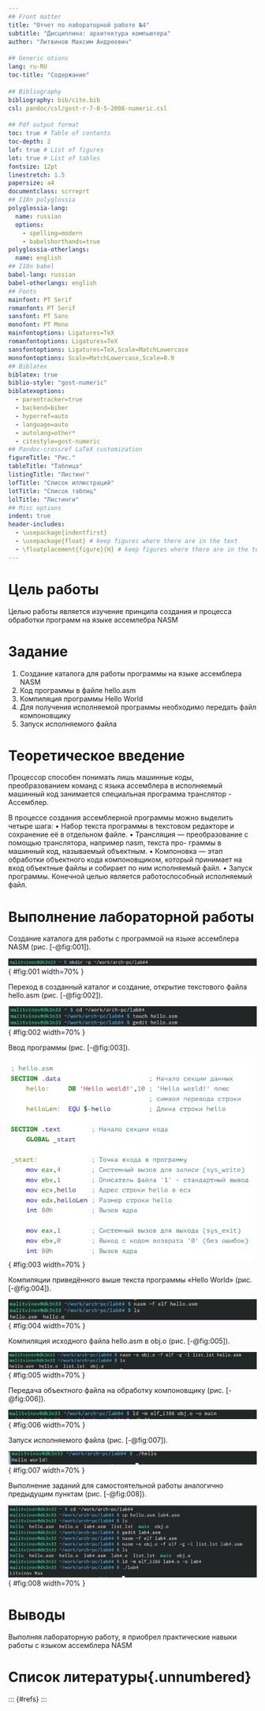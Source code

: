 ```yaml
---
## Front matter
title: "Отчет по лабораторной работе №4"
subtitle: "Дисциплина: архитектура компьютера"
author: "Литвинов Максим Андреевич"

## Generic otions
lang: ru-RU
toc-title: "Содержание"

## Bibliography
bibliography: bib/cite.bib
csl: pandoc/csl/gost-r-7-0-5-2008-numeric.csl

## Pdf output format
toc: true # Table of contents
toc-depth: 2
lof: true # List of figures
lot: true # List of tables
fontsize: 12pt
linestretch: 1.5
papersize: a4
documentclass: scrreprt
## I18n polyglossia
polyglossia-lang:
  name: russian
  options:
	- spelling=modern
	- babelshorthands=true
polyglossia-otherlangs:
  name: english
## I18n babel
babel-lang: russian
babel-otherlangs: english
## Fonts
mainfont: PT Serif
romanfont: PT Serif
sansfont: PT Sans
monofont: PT Mono
mainfontoptions: Ligatures=TeX
romanfontoptions: Ligatures=TeX
sansfontoptions: Ligatures=TeX,Scale=MatchLowercase
monofontoptions: Scale=MatchLowercase,Scale=0.9
## Biblatex
biblatex: true
biblio-style: "gost-numeric"
biblatexoptions:
  - parentracker=true
  - backend=biber
  - hyperref=auto
  - language=auto
  - autolang=other*
  - citestyle=gost-numeric
## Pandoc-crossref LaTeX customization
figureTitle: "Рис."
tableTitle: "Таблица"
listingTitle: "Листинг"
lofTitle: "Список иллюстраций"
lotTitle: "Список таблиц"
lolTitle: "Листинги"
## Misc options
indent: true
header-includes:
  - \usepackage{indentfirst}
  - \usepackage{float} # keep figures where there are in the text
  - \floatplacement{figure}{H} # keep figures where there are in the text
---
```


# Цель работы

Целью работы является изучение принципа создания и процесса обработки программ на языке ассемлебра NASM

# Задание

1. Создание каталога для работы программы на языке ассемблера NASM
2. Код программы в файле hello.asm
3. Компиляция программы Hello World
4. Для получения исполняемой программы необходимо передать файл компоновщику
5. Запуск исполняемого файла

# Теоретическое введение

Процессор способен понимать лишь машинные коды, преобразованием команд с языка ассемблера в исполняемый машинный код занимается специальная программа транслятор - Ассемблер. 

В процессе создания ассемблерной программы можно выделить четыре шага:
	• Набор текста программы в текстовом редакторе и сохранение её в отдельном файле.
	• Трансляция — преобразование с помощью транслятора, например nasm, текста про-
граммы в машинный код, называемый объектным.
	• Компоновка — этап обработки объектного кода компоновщиком,
который принимает на вход объектные файлы и собирает по ним исполняемый файл.
	• Запуск программы. Конечной целью является работоспособный исполняемый файл.


# Выполнение лабораторной работы

Создание каталога для работы с программой на языке ассемблера NASM (рис. [-@fig:001]).

![Создание каталога](image/1.png){ #fig:001 width=70% }

Переход в созданный каталог и создание, открытие текстового файла hello.asm (рис. [-@fig:002]).

![hello.asm](image/2.png){ #fig:002 width=70% }

Ввод программы (рис. [-@fig:003]).

![Ввод программы](image/3.png){ #fig:003 width=70% }

Компиляции приведённого выше текста программы «Hello World» (рис. [-@fig:004]).

![Транслятор NASM](image/4.png){ #fig:004 width=70% }

Компиляция исходного файла hello.asm в obj.o (рис. [-@fig:005]).

![Компиляция](image/5.png){ #fig:005 width=70% }

Передача объектного файла на обработку компоновщику (рис. [-@fig:006]).

![Компоновщик DL](image/6.png){ #fig:006 width=70% }

Запуск исполняемого файла (рис. [-@fig:007]).

![Зупуск файла](image/7.png){ #fig:007 width=70% }

Выполнение заданий для самостоятельной работы аналогично предыдущим пунктам (рис. [-@fig:008]).

![Самостоятельная работа](image/8.png){ #fig:008 width=70% }

# Выводы

Выполняя лабораторную работу, я приобрел практические навыки работы с языком ассемблера NASM

# Список литературы{.unnumbered}

::: {#refs}
:::
